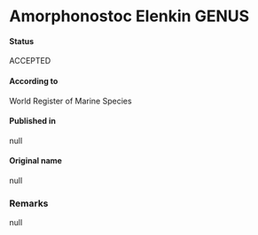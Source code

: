 # Amorphonostoc Elenkin GENUS

#### Status
ACCEPTED

#### According to
World Register of Marine Species

#### Published in
null

#### Original name
null

### Remarks
null